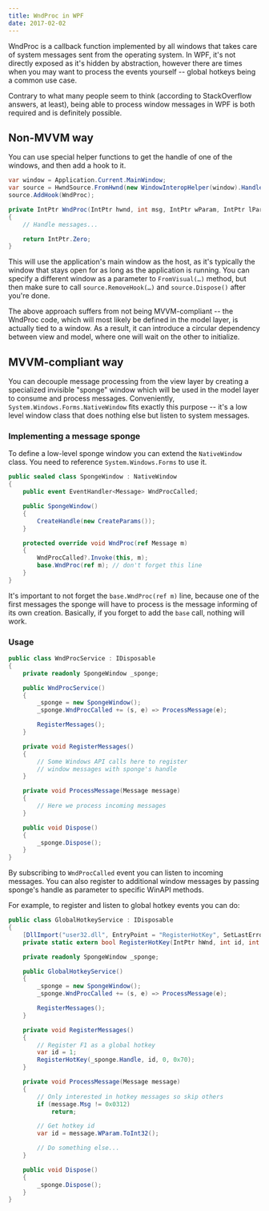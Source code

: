 ```yaml
---
title: WndProc in WPF
date: 2017-02-02
---
```


WndProc is a callback function implemented by all windows that takes care of system messages sent from the operating system. In WPF, it's not directly exposed as it's hidden by abstraction, however there are times when you may want to process the events yourself -- global hotkeys being a common use case.

Contrary to what many people seem to think (according to StackOverflow answers, at least), being able to process window messages in WPF is both required and is definitely possible.

## Non-MVVM way

You can use special helper functions to get the handle of one of the windows, and then add a hook to it.

```csharp
var window = Application.Current.MainWindow;
var source = HwndSource.FromHwnd(new WindowInteropHelper(window).Handle);
source.AddHook(WndProc);

private IntPtr WndProc(IntPtr hwnd, int msg, IntPtr wParam, IntPtr lParam, ref bool handled)
{
    // Handle messages...

    return IntPtr.Zero;
}
```

This will use the application's main window as the host, as it's typically the window that stays open for as long as the application is running. You can specify a different window as a parameter to `FromVisual(…)` method, but then make sure to call `source.RemoveHook(…)` and `source.Dispose()` after you're done.

The above approach suffers from not being MVVM-compliant -- the WndProc code, which will most likely be defined in the model layer, is actually tied to a window. As a result, it can introduce a circular dependency between view and model, where one will wait on the other to initialize.

## MVVM-compliant way

You can decouple message processing from the view layer by creating a specialized invisible "sponge" window which will be used in the model layer to consume and process messages. Conveniently, `System.Windows.Forms.NativeWindow` fits exactly this purpose -- it's a low level window class that does nothing else but listen to system messages.

### Implementing a message sponge

To define a low-level sponge window you can extend the `NativeWindow` class. You need to reference `System.Windows.Forms` to use it.

```csharp
public sealed class SpongeWindow : NativeWindow
{
    public event EventHandler<Message> WndProcCalled;

    public SpongeWindow()
    {
        CreateHandle(new CreateParams());
    }

    protected override void WndProc(ref Message m)
    {
        WndProcCalled?.Invoke(this, m);
        base.WndProc(ref m); // don't forget this line
    }
}
```

It's important to not forget the `base.WndProc(ref m)` line, because one of the first messages the sponge will have to process is the message informing of its own creation. Basically, if you forget to add the `base` call, nothing will work.

### Usage

```csharp
public class WndProcService : IDisposable
{
    private readonly SpongeWindow _sponge;

    public WndProcService()
    {
        _sponge = new SpongeWindow();
        _sponge.WndProcCalled += (s, e) => ProcessMessage(e);

        RegisterMessages();
    }

    private void RegisterMessages()
    {
        // Some Windows API calls here to register
        // window messages with sponge's handle
    }

    private void ProcessMessage(Message message)
    {
        // Here we process incoming messages
    }

    public void Dispose()
    {
        _sponge.Dispose();
    }
}
```

By subscribing to `WndProcCalled` event you can listen to incoming messages. You can also register to additional window messages by passing sponge's handle as parameter to specific WinAPI methods.

For example, to register and listen to global hotkey events you can do:

```csharp
public class GlobalHotkeyService : IDisposable
{
    [DllImport("user32.dll", EntryPoint = "RegisterHotKey", SetLastError = true)]
    private static extern bool RegisterHotKey(IntPtr hWnd, int id, int fsModifiers, int vk);

    private readonly SpongeWindow _sponge;

    public GlobalHotkeyService()
    {
        _sponge = new SpongeWindow();
        _sponge.WndProcCalled += (s, e) => ProcessMessage(e);

        RegisterMessages();
    }

    private void RegisterMessages()
    {
        // Register F1 as a global hotkey
        var id = 1;
        RegisterHotKey(_sponge.Handle, id, 0, 0x70);
    }

    private void ProcessMessage(Message message)
    {
        // Only interested in hotkey messages so skip others
        if (message.Msg != 0x0312)
            return;

        // Get hotkey id
        var id = message.WParam.ToInt32();

        // Do something else...
    }

    public void Dispose()
    {
        _sponge.Dispose();
    }
}
```
